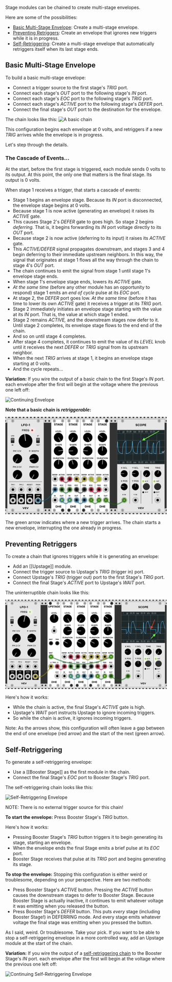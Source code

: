 Stage modules can be chained
to create multi-stage envelopes.

Here are some of the possibilities:

- [Basic Multi-Stage Envelope](#basic-multi-stage-envelope):
  Create a multi-stage envelope.
- [Preventing Retriggers](#preventing-retriggers):
  Create an envelope that ignores new triggers
  while it is in progress.
- [Self-Retriggering](#self-retriggering):
  Create a multi-stage envelope that
  automatically retriggers itself
  when its last stage ends.

## Basic Multi-Stage Envelope

To build a basic multi-stage envelope:

- Connect a trigger source to the first stage's *TRIG* port.
- Connect each stage's *OUT* port
  to the following stage's *IN* port.
- Connect each stage's *EOC* port
  to the following stage's *TRIG* port.
- Connect each stage's *ACTIVE* port
  to the following stage's *DEFER* port.
- Connect the final stage's *OUT* port
  to the destination for the envelope.

The chain looks like this:
![A basic chain](images/v0.6/basic-chain.png)

This configuration begins each envelope at 0 volts,
and retriggers if a new *TRIG* arrives while the envelope is in progress.

Let's step through the details.

### The Cascade of Events…

At the start, before the first stage is triggered,
each module sends 0 volts to its output.
At this point, the only one that matters
is the final stage.
Its output is 0 volts.

When stage 1 receives a trigger,
that starts a cascade of events:

- Stage 1 begins an envelope stage.
  Because its *IN* port is disconnected,
  the envelope stage begins at 0 volts.
- Because stage 1 is now active
  (generating an envelope)
  it raises its *ACTIVE* gate.
- This causes Stage 2's *DEFER* gate to goes high.
  So stage 2 begins *deferring.*
  That is,
  it begins forwarding its *IN* port voltage
  directly to its *OUT* port.
- Because stage 2 is now active
  (deferring to its input)
  it raises its *ACTIVE* gate.
- This *ACTIVE/DEFER* signal propagates downstream,
  and stages 3 and 4 begin deferring
  to their immediate upstream neighbors.
  In this way,
  the signal that originates at stage 1
  flows all the way through the chain
  to stage 4's *OUT* port.
- The chain continues to emit the signal from stage 1
  until stage 1's envelope stage ends.
- When stage 1's envelope stage ends,
  lowers its *ACTIVE* gate.
- *At the same time*
  (before any other module has an opportunity to respond)
  stage 1 emits an *end of cycle* pulse at its
  *EOC* port.
- At stage 2,
  the *DEFER* port goes low.
  *At the same time*
  (before it has time to lower its own *ACTIVE* gate)
  it receives a trigger at its *TRIG* port.
- Stage 2 immediately initiates an envelope stage
  starting with the value at its *IN* port.
  That is, the value at which stage 1 ended.
- Stage 2 remains *ACTIVE,*
  and the downstream stages now defer to it.
  Until stage 2 completes,
  its envelope stage flows to the end end of the chain.
- And so on until stage 4 completes.
- After stage 4 completes,
  it continues to emit the value of its *LEVEL* knob
  until it receives the next *DEFER* or *TRIG* signal
  from its upstream neighbor.
- When the next *TRIG* arrives at stage 1,
  it begins an envelope stage
  starting at 0 volts.
- And the cycle repeats…

**Variation:**
If you wire the output of a basic chain
to the first Stage's *IN* port.
each envelope after the first will begin
at the voltage
where the previous one left off:

![Continuing Envelope](images/v0.6/continuing.png)

**Note that a basic chain is *retriggerable*:**

![A basic chain is retriggerable](images/retriggerable.png)

The green arrow indicates where a new trigger arrives.
The chain starts a new envelope,
interrupting the one already in progress.

## Preventing Retriggers

To create a chain that ignores triggers
while it is generating an envelope:

- Add an [[Upstage]] module.
- Connect the trigger source to Upstage's *TRIG* (trigger in) port.
- Connect Upstage's  *TRIG* (trigger out) port
  to the first Stage's *TRIG* port.
- Connect the final Stage's *ACTIVE* port
  to Upstage's *WAIT* port.

The uninterruptible chain looks like this:

![Uninterruptible Envelope](images/uninterruptible.png)

Here's how it works:
- While the chain is active,
  the final Stage's *ACTIVE* gate is high.
- Upstage's *WAIT* port instructs Upstage
  to ignore incoming triggers.
- So while the chain is active,
  it ignores incoming triggers.

Note:
As the arrows show,
this configuration will often leave a gap
between the end of one envelope (red arrow)
and the start of the next (green arrow).

## Self-Retriggering

To generate a self-retriggering envelope:

- Use a [[Booster Stage]] as the first module in the chain.
- Connect the final Stage's *EOC* port
  to Booster Stage's *TRIG* port.

The self-retriggering chain looks like this:

![Self-Retriggering Envelope](images/v0.6/self-retriggering.png)

NOTE: There is no external trigger source for this chain!

**To start the envelope:**
Press Booster Stage's *TRIG* button.

Here's how it works:
- Pressing Booster Stage's *TRIG* button
  triggers it to begin generating its stage,
  starting an envelope.
- When the envelope ends
  the final Stage emits a brief pulse at its *EOC* port.
- Booster Stage receives that pulse at its *TRIG* port
  and begins generating its stage.

**To stop the envelope:**
Stopping this configuration is either weird or troublesome,
depending on your perspective.
Here are two methods:

- Press Booster Stage's *ACTIVE* button.
  Pressing the *ACTIVE* button
  causes the downstream stages to defer
  to Booster Stage.
  Because Booster Stage is actually inactive,
  it continues to emit whatever voltage
  it was emitting when you released the button.
- Press Booster Stage's *DEFER* button.
  This puts *every* stage
  (including Booster Stage!)
  in DEFERRING mode.
  And every stage emits whatever voltage
  the final stage was emitting
  when you pressed the button.

As I said, weird. Or troublesome. Take your pick.
If you want to be able to stop a self-retriggering envelope
in a more controlled way,
add an Upstage module at the start of the chain.

**Variation:**
If you wire the output of a [self-retriggering chain](#self-retriggering-envelope)
to the Booster Stage's *IN* port.
each envelope after the first will begin
at the voltage
where the previous one left off:

![Continuing Self-Retriggering Envelope](images/v0.6/continuing-self-retriggering.png)
